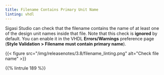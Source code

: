 ```yaml
---
title: Filename Contains Primary Unit Name
linting: vhdl
---
```


Sigasi Studio can check that the filename contains the name of at least one of the design unit names inside that file.  Note that this check is **ignored** by default. You can enable it in the VHDL **Errors/Warnings** preference page (**Style Validation > Filename must contain primary name**).

{{< figure src="/img/releasenotes/3.8/filename_linting.png" alt="Check file name" >}}

{{% lintrule 189 %}}
